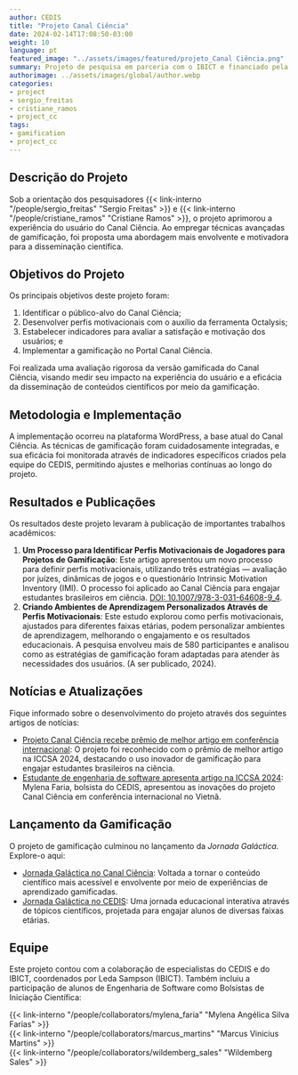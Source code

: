 ```yaml
---
author: CEDIS
title: "Projeto Canal Ciência"
date: 2024-02-14T17:08:50-03:00
weight: 10
language: pt
featured_image: "../assets/images/featured/projeto_Canal Ciência.png"
summary: Projeto de pesquisa em parceria com o IBICT e financiado pela FINATEC, com objetivo de aprimorar a experiência dos usuários do Canal Ciência através do uso da gamificação. 
authorimage: ../assets/images/global/author.webp
categories: 
- project
- sergio_freitas
- cristiane_ramos
- project_cc
tags: 
- gamification
- project_cc
---
```


## Descrição do Projeto

Sob a orientação dos pesquisadores {{< link-interno "/people/sergio_freitas" "Sergio Freitas" >}} e {{< link-interno "/people/cristiane_ramos" "Cristiane Ramos" >}}, o projeto aprimorou a experiência do usuário do Canal Ciência. Ao empregar técnicas avançadas de gamificação, foi proposta uma abordagem mais envolvente e motivadora para a disseminação científica.

## Objetivos do Projeto

Os principais objetivos deste projeto foram:
1. Identificar o público-alvo do Canal Ciência;
2. Desenvolver perfis motivacionais com o auxílio da ferramenta Octalysis;
3. Estabelecer indicadores para avaliar a satisfação e motivação dos usuários; e
4. Implementar a gamificação no Portal Canal Ciência.

Foi realizada uma avaliação rigorosa da versão gamificada do Canal Ciência, visando medir seu impacto na experiência do usuário e a eficácia da disseminação de conteúdos científicos por meio da gamificação.

## Metodologia e Implementação

A implementação ocorreu na plataforma WordPress, a base atual do Canal Ciência. As técnicas de gamificação foram cuidadosamente integradas, e sua eficácia foi monitorada através de indicadores específicos criados pela equipe do CEDIS, permitindo ajustes e melhorias contínuas ao longo do projeto.

## Resultados e Publicações

Os resultados deste projeto levaram à publicação de importantes trabalhos acadêmicos:
1. **Um Processo para Identificar Perfis Motivacionais de Jogadores para Projetos de Gamificação**: Este artigo apresentou um novo processo para definir perfis motivacionais, utilizando três estratégias — avaliação por juízes, dinâmicas de jogos e o questionário Intrinsic Motivation Inventory (IMI). O processo foi aplicado ao Canal Ciência para engajar estudantes brasileiros em ciência. [DOI: 10.1007/978-3-031-64608-9_4](https://doi.org/10.1007/978-3-031-64608-9_4).
2. **Criando Ambientes de Aprendizagem Personalizados Através de Perfis Motivacionais**: Este estudo explorou como perfis motivacionais, ajustados para diferentes faixas etárias, podem personalizar ambientes de aprendizagem, melhorando o engajamento e os resultados educacionais. A pesquisa envolveu mais de 580 participantes e analisou como as estratégias de gamificação foram adaptadas para atender às necessidades dos usuários. (A ser publicado, 2024).

## Notícias e Atualizações

Fique informado sobre o desenvolvimento do projeto através dos seguintes artigos de notícias:
- [Projeto Canal Ciência recebe prêmio de melhor artigo em conferência internacional](https://cedis.unb.br/posts/news-post.010/): O projeto foi reconhecido com o prêmio de melhor artigo na ICCSA 2024, destacando o uso inovador de gamificação para engajar estudantes brasileiros na ciência.
- [Estudante de engenharia de software apresenta artigo na ICCSA 2024](https://cedis.unb.br/posts/news-post.009/): Mylena Faria, bolsista do CEDIS, apresentou as inovações do projeto Canal Ciência em conferência internacional no Vietnã.

## Lançamento da Gamificação

O projeto de gamificação culminou no lançamento da *Jornada Galáctica*. Explore-o aqui:
- [Jornada Galáctica no Canal Ciência](https://canalciencia.ibict.br/jornada-galactica/): Voltada a tornar o conteúdo científico mais acessível e envolvente por meio de experiências de aprendizado gamificadas.
- [Jornada Galáctica no CEDIS](https://cedis.unb.br/products/jornada_galactica/): Uma jornada educacional interativa através de tópicos científicos, projetada para engajar alunos de diversas faixas etárias.

## Equipe

Este projeto contou com a colaboração de especialistas do CEDIS e do IBICT, coordenados por Leda Sampson (IBICT). Também incluiu a participação de alunos de Engenharia de Software como Bolsistas de Iniciação Científica:

{{< link-interno "/people/collaborators/mylena_faria" "Mylena Angélica Silva Farias" >}}<br>
{{< link-interno "/people/collaborators/marcus_martins" "Marcus Vinicius Martins" >}}<br>
{{< link-interno "/people/collaborators/wildemberg_sales" "Wildemberg Sales" >}}
